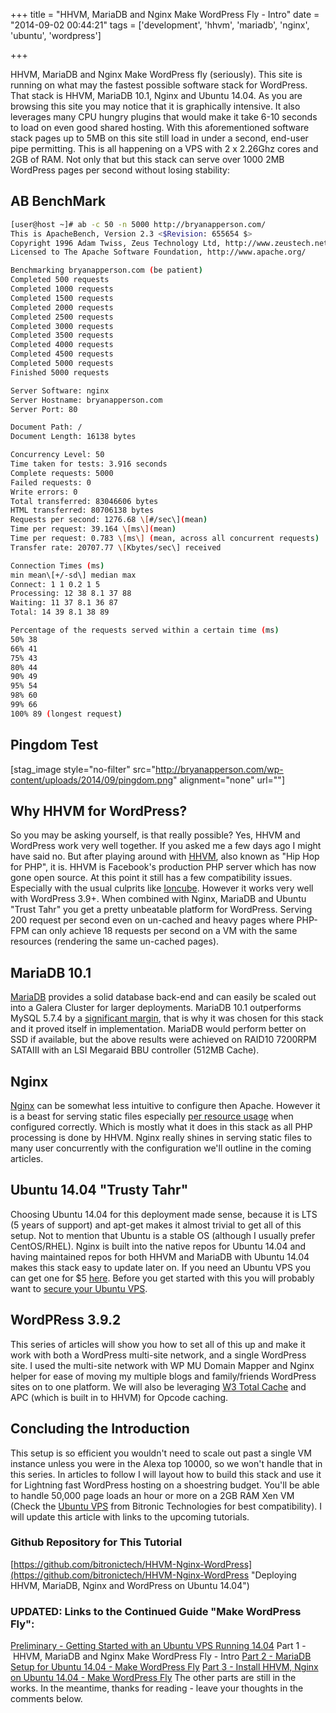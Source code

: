 +++
title = "HHVM, MariaDB and Nginx Make WordPress Fly - Intro"
date = "2014-09-02 00:44:21"
tags = ['development', 'hhvm', 'mariadb', 'nginx', 'ubuntu', 'wordpress']

+++

HHVM, MariaDB and Nginx Make WordPress fly (seriously). This site is running on what may the fastest possible software stack for WordPress. That stack is HHVM, MariaDB 10.1, Nginx and Ubuntu 14.04. As you are browsing this site you may notice that it is graphically intensive. It also leverages many CPU hungry plugins that would make it take 6-10 seconds to load on even good shared hosting. With this aforementioned software stack pages up to 5MB on this site still load in under a second, end-user pipe permitting. This is all happening on a VPS with 2 x 2.26Ghz cores and 2GB of RAM. Not only that but this stack can serve over 1000 2MB WordPress pages per second without losing stability:

## AB BenchMark

```bash
[user@host ~]# ab -c 50 -n 5000 http://bryanapperson.com/
This is ApacheBench, Version 2.3 <$Revision: 655654 $>
Copyright 1996 Adam Twiss, Zeus Technology Ltd, http://www.zeustech.net/
Licensed to The Apache Software Foundation, http://www.apache.org/

Benchmarking bryanapperson.com (be patient)
Completed 500 requests
Completed 1000 requests
Completed 1500 requests
Completed 2000 requests
Completed 2500 requests
Completed 3000 requests
Completed 3500 requests
Completed 4000 requests
Completed 4500 requests
Completed 5000 requests
Finished 5000 requests

Server Software: nginx
Server Hostname: bryanapperson.com
Server Port: 80

Document Path: /
Document Length: 16138 bytes

Concurrency Level: 50
Time taken for tests: 3.916 seconds
Complete requests: 5000
Failed requests: 0
Write errors: 0
Total transferred: 83046606 bytes
HTML transferred: 80706138 bytes
Requests per second: 1276.68 \[#/sec\](mean)
Time per request: 39.164 \[ms\](mean)
Time per request: 0.783 \[ms\] (mean, across all concurrent requests)
Transfer rate: 20707.77 \[Kbytes/sec\] received

Connection Times (ms)
min mean\[+/-sd\] median max
Connect: 1 1 0.2 1 5
Processing: 12 38 8.1 37 88
Waiting: 11 37 8.1 36 87
Total: 14 39 8.1 38 89

Percentage of the requests served within a certain time (ms)
50% 38
66% 41
75% 43
80% 44
90% 49
95% 54
98% 60
99% 66
100% 89 (longest request)
```

## Pingdom Test

\[stag_image style="no-filter" src="http://bryanapperson.com/wp-content/uploads/2014/09/pingdom.png" alignment="none" url=""\]

## Why HHVM for WordPress?

So you may be asking yourself, is that really possible? Yes, HHVM and WordPress work very well together. If you asked me a few days ago I might have said no. But after playing around with [HHVM](http://hhvm.com/ "HHVM"), also known as "Hip Hop for PHP", it is. HHVM is Facebook's production PHP server which has now gone open source. At this point it still has a few compatibility issues. Especially with the usual culprits like [Ioncube](http://forum.ioncube.com/viewtopic.php?p=10357&sid=45481ca609255e7435f1f4a938e5a786 "Ioncube"). However it works very well with WordPress 3.9+. When combined with Nginx, MariaDB and Ubuntu "Trust Tahr" you get a pretty unbeatable platform for WordPress. Serving 200 request per second even on un-cached and heavy pages where PHP-FPM can only achieve 18 requests per second on a VM with the same resources (rendering the same un-cached pages).

## MariaDB 10.1

[MariaDB](https://mariadb.org/ "MariaDB") provides a solid database back-end and can easily be scaled out into a Galera Cluster for larger deployments. MariaDB 10.1 outperforms MySQL 5.7.4 by a [significant margin](https://blog.mariadb.org/performance-evaluation-of-mariadb-10-1-and-mysql-5-7-4-labs-tplc/ "MariaDB 10.1 vs MySQL 5.7.4"), that is why it was chosen for this stack and it proved itself in implementation. MariaDB would perform better on SSD if available, but the above results were achieved on RAID10 7200RPM SATAIII with an LSI Megaraid BBU controller (512MB Cache).

## Nginx

[Nginx](http://nginx.com/ "Nginx") can be somewhat less intuitive to configure then Apache. However it is a beast for serving static files especially [per resource usage](http://raspberrywebserver.com/raspberrypicluster/comparing-the-performance-of-nginx-and-apache-web-servers.html "Apache Vs. Nginx on Rasberry Pi") when configured correctly. Which is mostly what it does in this stack as all PHP processing is done by HHVM. Nginx really shines in serving static files to many user concurrently with the configuration we'll outline in the coming articles.

## Ubuntu 14.04 "Trusty Tahr"

Choosing Ubuntu 14.04 for this deployment made sense, because it is LTS (5 years of support) and apt-get makes it almost trivial to get all of this setup. Not to mention that Ubuntu is a stable OS (although I usually prefer CentOS/RHEL). Nginx is built into the native repos for Ubuntu 14.04 and having maintained repos for both HHVM and MariaDB with Ubuntu 14.04 makes this stack easy to update later on. If you need an Ubuntu VPS you can get one for $5 [here](https://www.bitronictech.net/ubuntu-vps-hosting.php "Ubuntu VM for $5"). Before you get started with this you will probably want to [secure your Ubuntu VPS](http://bryanapperson.com/blog/getting-started-ubuntu-vps-running-14-04/ "Secure Your Ubuntu VPS").

## WordPRess 3.9.2

This series of articles will show you how to set all of this up and make it work with both a WordPress multi-site network, and a single WordPress site. I used the multi-site network with WP MU Domain Mapper and Nginx helper for ease of moving my multiple blogs and family/friends WordPress sites on to one platform. We will also be leveraging [W3 Total Cache](https://wordpress.org/plugins/w3-total-cache/ "W3 Total Cache") and APC (which is built in to HHVM) for Opcode caching.

## Concluding the Introduction

This setup is so efficient you wouldn't need to scale out past a single VM instance unless you were in the Alexa top 10000, so we won't handle that in this series. In articles to follow I will layout how to build this stack and use it for Lightning fast WordPress hosting on a shoestring budget. You'll be able to handle 50,000 page loads an hour or more on a 2GB RAM Xen VM (Check the [Ubuntu VPS](https://www.bitronictech.net/ubuntu-vps-hosting.php "Ubuntu VPS Hosting") from Bitronic Technologies for best compatibility). I will update this article with links to the upcoming tutorials.

### Github Repository for This Tutorial

[https://github.com/bitronictech/HHVM-Nginx-WordPress](https://github.com/bitronictech/HHVM-Nginx-WordPress "Deploying HHVM, MariaDB, Nginx and WordPress on Ubuntu 14.04")

### UPDATED: Links to the Continued Guide "Make WordPress Fly":

[Preliminary - Getting Started with an Ubuntu VPS Running 14.04](http://bryanapperson.com/blog/getting-started-ubuntu-vps-running-14-04/ "Getting Started with an Ubuntu VPS Running 14.04") Part 1 - HHVM, MariaDB and Nginx Make WordPress Fly - Intro [Part 2 - MariaDB Setup for Ubuntu 14.04 - Make WordPress Fly](http://bryanapperson.com/blog/make-wordpress-fly-mariadb-setup-ubuntu-14/ "MariaDB 10.1 Setup for Ubuntu 14.04 – Make WordPress Fly") [Part 3 - Install HHVM, Nginx on Ubuntu 14.04 - Make WordPress Fly](http://bryanapperson.com/blog/install-hhvm-nginx-ubuntu-14-04-make-wordpress-fly/ "Install HHVM, Nginx on Ubuntu 14.04 – Make WordPress Fly") The other parts are still in the works. In the meantime, thanks for reading - leave your thoughts in the comments below.
